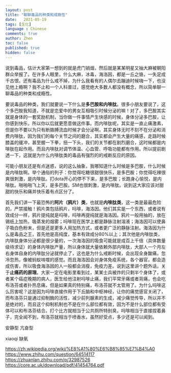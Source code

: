```yaml
---
layout: post
title: "聊聊毒品的种类和成瘾性"
date:   2021-05-19
tags: [生化]
language : Chinese
comments: true
author: Zhen
toc: false
published: true
hidden: false
---
```

说到毒品，估计大家第一想到的就是虎门销烟，然后就是某某明星又抽大麻被朝阳群众举报了。在许多人眼里，什么大麻，冰毒，海洛因，都是一丘之貉，一失足成千古恨。还有毒品为什么戒不掉，为什么我看有的人偶尔去蹦迪时候嗨一下，也没见他上瘾啊？我不止和一个人科普过，感觉绝大多数人都没有概念，所以简单聊一聊毒品的种类和成瘾性。

要说毒品的种类，我们就要说一下什么是**多巴胺和内啡肽**。很多小朋友要说了，这个多巴胺我知道，不就是恋爱中的男女互相吸引时候分泌的嘛！对了，多巴胺其实就是身体的一套奖励机制，当你做一件事情产生快感的时候，身体分泌多巴胺，让你感到快乐，所以你以后就更愿意做这件事。而内啡肽呢，其实是一直止痛激素，但是你不要以为只有断胳膊流血时候才会分泌啊，其实身体无时不刻不在分泌和消费内啡肽，因为我们的每个关节之间的磨合，其实都会产生大量的痛感，走路时候膝盖的缓冲，甚至握一下拳，扭一下头，我们的关节都在剧烈磨合，这时候都是内啡肽在起作用。而且内啡肽对调节体温、心血管、呼吸功能都有作用。所以提前剧透一下，这就是为什么内啡肽类的毒品有强烈的的戒断反应的原因。

可能小朋友还是有点迷惑，说的这么抽象，我哪知道什么时候是多巴胺，什么时候是内啡肽啊。举个通俗的列子：你觉得吃糖很甜很快乐，是多巴胺；你觉得吃辣很爽很刺激，是内啡肽。打dota开心的停不下来，是多巴胺；长跑身心愉悦，是内啡肽。啪啪啪飞上天，是多巴胺。SM也很刺激，是内啡肽。说到这大家应该对甜甜的快乐和痛并快乐着有点区分了。

首先我们讲一下最恐怖的**阿片（鸦片）类**，也就是**内啡肽类**，这一类是最最危险的，严禁接触！鸦片类包括鸦片，吗啡，海洛因。他们其实是一个东西，或者说有效成分一样，鸦片提纯就是吗啡，吗啡再提纯就是海洛因。鸦片一般用抽的，放在锡纸上加热，吸蒸发的烟雾；吗啡现在医学上都是静脉注射溶液；海洛因可以使鼻子吸白色粉末，但是还是更多人用加热方式，或者更广泛的静脉注射。海洛因为什么是毒品之王，首先他是高纯度，基本有效成分80%以上；其次他是内啡肽类，内啡肽身体分泌都是很少量的，一次海洛因的吸食可能就是成百上千倍（具体数量级待求证）的身体内啡肽产量，所以身体就大量依赖外部内啡肽，大部人一个月左右身体自身的内啡肽分泌就停止了，这也是为什么戒断时候，会出现全身酸痛，忽冷忽热，像被蚂蚁啃噬的感觉。而且海洛因会对身体免疫系统，各个器官，都会造成伤害，所以吸食海洛因的人一般都会消瘦，免疫力差。说到这里讲个题外话，关于**止痛药的原理**。大家一定在电影里看到过，某某士兵被炸的只剩半个身体了，或者某个癌症晚期的病人，医生给他注射吗啡止痛，我们平常牙痛或者背痛，也会吃布洛芬或者扑热息痛，但是如果真的特别痛，布洛芬就不太管用了。为什么吗啡这么厉害呢？这是因为吗啡直接作用于下丘脑和中枢神经，让你的痛觉感官关闭了，而布洛芬只是通过抑制酶的活性，减少前列腺素的生成，减少痛觉传导，所以并不是绝对的，而且这个抑制机制也不是在什么部位都有效，因为不是什么部位都有受体可以和布洛芬结合。打个比方就相当于公共厕所特别臭，吗啡相当于直接捏着鼻子，完全闻不到，布洛芬就相当于喷香水，虽然好受点，多少还是可以闻到。


安静型 亢奋型

xiaoqi 缺氧

https://zh.wikipedia.org/wiki/%E8%A1%80%E6%B8%85%E7%B4%A0
https://www.zhihu.com/question/64514117
https://zhuanlan.zhihu.com/p/32987526
https://core.ac.uk/download/pdf/41454764.pdf
<!--stackedit_data:
eyJoaXN0b3J5IjpbLTYzNTg2NDcxMSwxMzY5NTYyNzkxLDEwND
cxNzIwNywxMzY5NTYyNzkxLC0yMTA3ODgyMDE0LC05NzcwNjc5
NzIsMTgyNzkyMTY0NiwtMTQyMjI0OTU0MiwyMTk3ODA1MTUsMT
U5NzcxNjU4MSwtMTQ5NTE0NDY1OSwtMTQ4MDIyNjY4OCwtNjI5
NDQzNTE5LDEyODUxODQ0NTYsMTI4NTE4NDQ1Nl19
-->